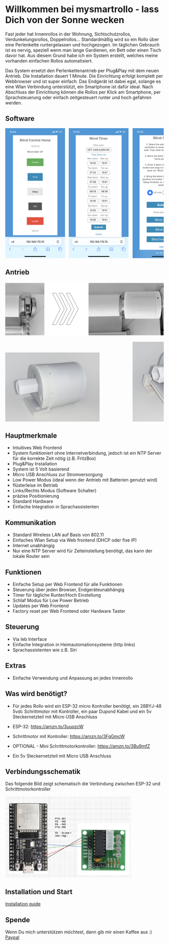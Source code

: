 # Willkommen bei mysmartrollo - lass Dich von der Sonne wecken

Fast jeder hat Innenrollos in der Wohnung, Sichtschutzrollos, Verdunkelungsrollos, Doppelrollos... Standardmäßig wird so ein Rollo über eine Perlenkette runtergelassen und hochgezogen. Im täglichen Gebrauch ist es nervig, speziell wenn man lange 
Gardienen, ein Bett oder einen Tisch davor hat. Aus diesem Grund habe ich ein System erstellt, welches meine vorhanden einfachen Rollos automatisiert.

Das System ersetzt den Perlenkettenantrieb per Plug&Play mit dem neuen Antrieb. Die Installation dauert 1 Minute. Die Einrichtung erfolgt komplett per Webbrowser und ist super einfach. Das Endgerät ist dabei egal, solange es eine Wlan Verbindung 
unterstützt, ein Smartphone ist dafür ideal. Nach Abschluss der Einrichtung können die Rollos per Klick am Smartphone, per Sprachsteuerung oder einfach zeitgesteuert runter und hoch gefahren werden.


## Software

<pre><img src="images/controlcenter.png" width="190px">&#9;<img src="images/timer.png" width="190x">&#9;<img src="images/setup.png" width="190px">&#9;<img src="images/network.png" width="190px"></pre>

## Antrieb

<pre><img src="images/device_mounted.png" width="800px"></pre>
<pre><img src="images/dev1.jpeg" width="300px">&#9;&#9;<img src="images/dev2.jpeg" width="300px"></pre>

## Hauptmerkmale

- Intuitives Web Frontend
- System funktioniert ohne Internetverbindung, jedoch ist ein NTP Server für die korrekte Zeit nötig (z.B. FritzBox)
- Plug&Play Installation
- System ist 5 Volt basierend
- Micro USB Anschluss zur Stromversorgung
- Low Power Modus (ideal wenn der Antrieb mit Batterien genutzt wird)
- flüsterleise im Betrieb
- Links/Rechts Modus (Software Schalter)
- präzise Positionierung
- Standard Hardware
- Einfache Integration in Sprachassistenten

## Kommunikation

- Standard Wireless LAN auf Basis von 802.11
- Einfaches Wlan Setup via Web frontend (DHCP oder fixe IP)
- Internet unabhängig
- Nur eine NTP Server wird für Zeiteinstellung benötigt, das kann der lokale Router sein

## Funktionen

- Einfache Setup per Web Frontend für alle Funktionen
- Steuerung über jeden Browser, Endgeräteunabhängig
- Timer für tägliche Runter/Hoch Einstellung
- Schlaf Modus für Low Power Betrieb
- Updates per Web Frontend
- Factory reset per Web Frontend oder Hardware Taster

## Steuerung

- Via Ieb Interface
- Einfache Integration in Heimautomationsysteme (http links)
- Sprachassistenten wie z.B. Siri

## Extras

- Einfache Verwendung und Anpassung an jedes Innenrollo


## Was wird benötigt?

- Für jedes Rollo wird ein ESP-32 micro Kontroller benötigt, ein 28BYJ-48 5vdc Schrittmotor mit Kontroller, ein paar Dupond Kabel und ein 5v Steckernetzteil mit Micro USB Anschluss

- ESP-32: https://amzn.to/3uuozcW
- Schrittmotor mit Kontroller: https://amzn.to/3FgGmcW
- OPTIONAL - Mini Schrittmotorkontroller: https://amzn.to/3Bu9mfZ
- Ein 5v Steckernetzteil mit Micro USB Anschluss

## Verbindungsschematik

Das folgende Bild zeigt schematisch die Verbindung zwischen ESP-32 und Schrittmotorkontroller

<pre><img src="schematics/schematic.png" width="400px"></pre>

## Installation und Start

[Installation guide](https://github.com/danieldownload/mysmartrollo/wiki/Installation-guide)





## Spende
Wenn Du mich unterstützen möchtest, dann gib mir einen Kaffee aus :) [Paypal](https://www.paypal.com/donate/?hosted_button_id=XN85B8YSH7KBL)
